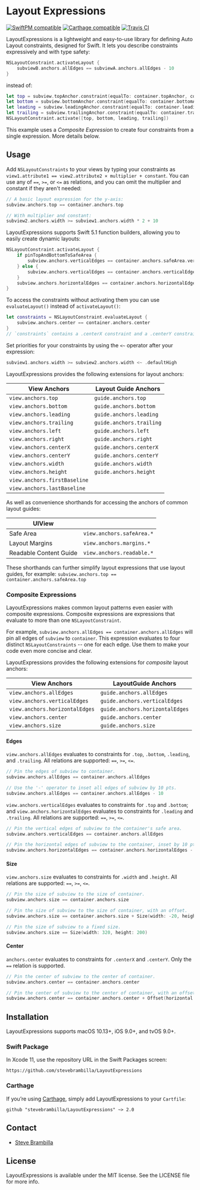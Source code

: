 # Layout Expressions

[![SwiftPM compatible](https://img.shields.io/badge/SwiftPM-compatible-orange.svg)](#swift-package-manager) [![Carthage compatible](https://img.shields.io/badge/Carthage-compatible-4BC51D.svg?style=flat)](https://github.com/Carthage/Carthage) [![Travis CI](https://api.travis-ci.org/stevebrambilla/LayoutExpressions.svg?branch=master)](https://travis-ci.org/stevebrambilla/LayoutExpressions)

LayoutExpressions is a lightweight and easy-to-use library for defining Auto Layout constraints, designed for Swift. It lets you describe constraints expressively and with type safety:

```swift
NSLayoutConstraint.activateLayout {
    subviewB.anchors.allEdges == subviewA.anchors.allEdges - 10
}
```

instead of:

```swift
let top = subview.topAnchor.constraint(equalTo: container.topAnchor, constant: 10)
let bottom = subview.bottomAnchor.constraint(equalTo: container.bottomAnchor, constant: -10)
let leading = subview.leadingAnchor.constraint(equalTo: container.leadingAnchor, constant: 10)
let trailing = subview.trailingAnchor.constraint(equalTo: container.trailingAnchor, constant: -10)
NSLayoutConstraint.activate([top, bottom, leading, trailing])
```

This example uses a _Composite Expression_ to create four constraints from a single expression. More details below.

## Usage

Add `NSLayoutConstraints` to your views by typing your constraints as `view1.attribute1 == view2.attribute2 × multiplier + constant`.
You can use any of `==`, `>=`, or `<=` as relations, and you can omit the multiplier and constant if they aren't needed:

```swift
// A basic layout expression for the y-axis:
subview.anchors.top == container.anchors.top

// With multiplier and constant:
subview2.anchors.width >= subview1.anchors.width * 2 + 10
```

LayoutExpressions supports Swift 5.1 function builders, allowing you to easily create dynamic layouts:

```swift
NSLayoutConstraint.activateLayout {
    if pinTopAndBottomToSafeArea {
        subview.anchors.verticalEdges == container.anchors.safeArea.verticalEdges
    } else {
        subview.anchors.verticalEdges == container.anchors.verticalEdges
    }
    subview.anchors.horizontalEdges == container.anchors.horizontalEdges
}
```

To access the constraints without activating them you can use `evaluateLayout()` instead of `activateLayout()`:

```swift
let constraints = NSLayoutConstraint.evaluateLayout {
    subview.anchors.center == container.anchors.center
}
// `constraints` contains a .centerX constraint and a .centerY constraint
```

Set priorities for your constraints by using the `<~` operator after your expression:

```swift
subview1.anchors.width >= subview2.anchors.width <~ .defaultHigh
```

LayoutExpressions provides the following extensions for layout anchors:

View Anchors                 |  Layout Guide Anchors      |
-----------------------------|----------------------------|
`view.anchors.top`           | `guide.anchors.top`        |
`view.anchors.bottom`        | `guide.anchors.bottom`     |
`view.anchors.leading`       | `guide.anchors.leading`    |
`view.anchors.trailing`      | `guide.anchors.trailing`   |
`view.anchors.left`          | `guide.anchors.left`       |
`view.anchors.right`         | `guide.anchors.right`      |
`view.anchors.centerX`       | `guide.anchors.centerX`    |
`view.anchors.centerY`       | `guide.anchors.centerY`    |
`view.anchors.width`         | `guide.anchors.width`      |
`view.anchors.height`        | `guide.anchors.height`     |
`view.anchors.firstBaseline` |                            |
`view.anchors.lastBaseline`  |                            |

As well as convenience shorthands for accessing the anchors of common layout guides:

UIView                  |                           |
------------------------|---------------------------|
Safe Area               | `view.anchors.safeArea.*` |
Layout Margins          | `view.anchors.margins.*`  |
Readable Content Guide  | `view.anchors.readable.*` |

These shorthands can further simplify layout expressions that use layout guides, for example: `subview.anchors.top == container.anchors.safeArea.top`

### Composite Expressions

LayoutExpressions makes common layout patterns even easier with composite expressions. Composite expressions are expressions that evaluate to more than one `NSLayoutConstraint`.

For example, `subview.anchors.allEdges == container.anchors.allEdges` will pin all edges of `subview` to `container`. This expression evaluates to four distinct `NSLayoutConstraints` -- one for each edge. Use them to make your code even more concise and clear.

LayoutExpressions provides the following extensions for _composite_ layout anchors:

View Anchors                    | LayoutGuide Anchors              |
--------------------------------|----------------------------------|
`view.anchors.allEdges`         | `guide.anchors.allEdges`         |
`view.anchors.verticalEdges`    | `guide.anchors.verticalEdges`    |
`view.anchors.horizontalEdges`  | `guide.anchors.horizontalEdges`  |
`view.anchors.center`           | `guide.anchors.center`           |
`view.anchors.size`             | `guide.anchors.size`             |

#### Edges

`view.anchors.allEdges` evaluates to constraints for `.top`, `.bottom`, `.leading`, and `.trailing`. All relations are supported: `==`, `>=`, `<=`.

```swift
// Pin the edges of subview to container.
subview.anchors.allEdges == container.anchors.allEdges

// Use the '-' operator to inset all edges of subview by 10 pts.
subview.anchors.allEdges == container.anchors.allEdges - 10
```

`view.anchors.verticalEdges` evaluates to constraints for `.top` and `.bottom`; and `view.anchors.horizontalEdges` evaluates to constraints for `.leading` and `.trailing`. All relations are supported: `==`, `>=`, `<=`.

```swift
// Pin the vertical edges of subview to the container's safe area.
subview.anchors.verticalEdges == container.anchors.allEdges

// Pin the horizontal edges of subview to the container, inset by 10 pts.
subview.anchors.horizontalEdges == container.anchors.horizontalEdges - 10
```

#### Size

`view.anchors.size` evaluates to constraints for `.width` and `.height`. All relations are supported: `==`, `>=`, `<=`.

```swift
// Pin the size of subview to the size of container.
subview.anchors.size == container.anchors.size

// Pin the size of subview to the size of container, with an offset.
subview.anchors.size == container.anchors.size + Size(width: -20, height: -10)

// Pin the size of subview to a fixed size.
subview.anchors.size == Size(width: 320, height: 200)
```

#### Center

`anchors.center` evaluates to constraints for `.centerX` and `.centerY`. Only the `==` relation is supported.

```swift
// Pin the center of subview to the center of container.
subview.anchors.center == container.anchors.center

// Pin the center of subview to the center of container, with an offset.
subview.anchors.center == container.anchors.center + Offset(horizontal: 0, vertical: -10)
```

## Installation

LayoutExpressions supports macOS 10.13+, iOS 9.0+, and tvOS 9.0+.

### Swift Package

In Xcode 11, use the repository URL in the Swift Packages screen:

```text
https://github.com/stevebrambilla/LayoutExpressions
```

### Carthage

If you’re using [Carthage](https://github.com/Carthage/Carthage), simply add LayoutExpressions to your `Cartfile`:

```
github "stevebrambilla/LayoutExpressions" ~> 2.0
```

## Contact

- [Steve Brambilla](http://github.com/stevebrambilla)

## License

LayoutExpressions is available under the MIT license. See the LICENSE file for more info.

